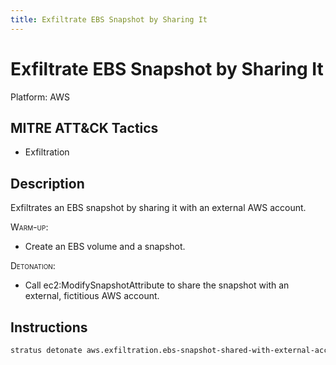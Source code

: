 ```yaml
---
title: Exfiltrate EBS Snapshot by Sharing It
---
```


# Exfiltrate EBS Snapshot by Sharing It 

Platform: AWS

## MITRE ATT&CK Tactics


- Exfiltration

## Description


Exfiltrates an EBS snapshot by sharing it with an external AWS account.

<span style="font-variant: small-caps;">Warm-up</span>: 

- Create an EBS volume and a snapshot.

<span style="font-variant: small-caps;">Detonation</span>: 

- Call ec2:ModifySnapshotAttribute to share the snapshot with an external, fictitious AWS account.


## Instructions

```bash title="Detonate with Stratus Red Team"
stratus detonate aws.exfiltration.ebs-snapshot-shared-with-external-account
```